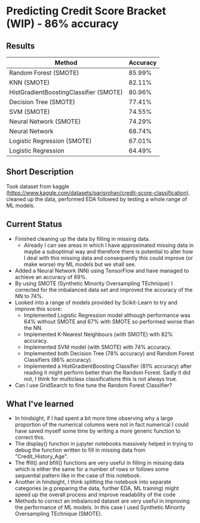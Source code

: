 # Predicting Credit Score Bracket (WIP) - 86% accuracy

## Results

| Method                                 |  Accuracy | 
|----------------------------------------|-----------|
| Random Forest (SMOTE)                  |   85.99%  | 
| KNN (SMOTE)                            |   82.11%  | 
| HistGradientBoostingClassifier (SMOTE) |   80.96%  |
| Decision Tree (SMOTE)                  |   77.41%  | 
| SVM (SMOTE)                            |   74.55%  | 
| Neural Network (SMOTE)                 |   74.29%  | 
| Neural Network                         |   68.74%  | 
| Logistic Regression (SMOTE)            |   67.01%  | 
| Logistic Regression                    |   64.49%  |

## Short Description
Took dataset from kaggle (https://www.kaggle.com/datasets/parisrohan/credit-score-classification), cleaned up the data, performed EDA followed by testing a whole range of ML models.

## Current Status
- Finished cleaning up the data by filling in missing data. 
  - Already I can see areas in which I have approximated missing data in maybe a suboptimal way and therefore there is potential to alter how I deal with this missing data and consequently this could improve (or make worse) my ML models but we shall see.
- Added a Neural Network (NN) using TensorFlow and have managed to achieve an accuracy of 69%.
- By using SMOTE (Synthetic Minority Oversampling TEchnique) I corrected for the imbalanced data set and improved the accuracy of the NN to 74%.
- Looked into a range of models provided by Scikit-Learn to try and improve this score:
  - Implemented Logistic Regression model although performance was 64% without SMOTE and 67% with SMOTE so performed worse than the NN.
  - Implemented K-Nearest Neighbours (with SMOTE) with 82% accuracy.
  - Implemented SVM model (with SMOTE) with 74% accuracy.
  - Implemented both Decision Tree (78% accuracy) and Random Forest Classifiers (86% accuracy).
  - Implemented a HistGradientBoosting Classifier (81% accuracy) after reading it might perform better than the Random Forest. Sadly it did not, I think for multiclass classifications this is not always true.
- Can I use GridSearch to fine tune the Random Forest Classifier?

## What I've learned
- In hindsight, if I had spent a bit more time observing why a large proportion of the numerical columns were not in fact numerical I could have saved myself some time by writing a more generic function to correct this.
- The display() function in jupyter notebooks massively helped in trying to debug the function written to fill in missing data from "Credit_History_Age".
- The ffill() and bfill() functions are very useful in filling in missing data which is either the same for a number of rows or follows some sequential pattern like in the case of this notebook.
- Another in hindsight, I think splitting the notebook into separate categories (e.g preparing the data, further EDA, ML training) might speed up the overall process and improve readability of the code
- Methods to correct an imbalanced dataset are very useful in improving the performance of ML models. In this case I used Synthetic Minority Oversampling TEchnique (SMOTE).
